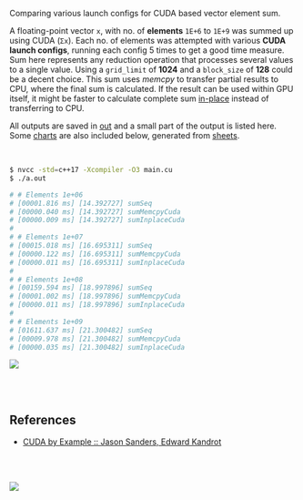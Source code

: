 Comparing various launch configs for CUDA based vector element sum.

A floating-point vector `x`, with no. of **elements** `1E+6` to `1E+9` was
summed up using CUDA (`Σx`). Each no. of elements was attempted with
various **CUDA launch configs**, running each config 5 times to get a good
time measure. Sum here represents any reduction operation that processes
several values to a single value. Using a `grid_limit` of **1024** and a
`block_size` of **128** could be a decent choice. This sum uses *memcpy*
to transfer partial results to CPU, where the final sum is calculated. If
the result can be used within GPU itself, it might be faster to calculate
complete sum [in-place] instead of transferring to CPU.

All outputs are saved in [out](out/) and a small part of the output is listed
here. Some [charts] are also included below, generated from [sheets].

<br>

```bash
$ nvcc -std=c++17 -Xcompiler -O3 main.cu
$ ./a.out

# # Elements 1e+06
# [00001.816 ms] [14.392727] sumSeq
# [00000.040 ms] [14.392727] sumMemcpyCuda
# [00000.009 ms] [14.392727] sumInplaceCuda
#
# # Elements 1e+07
# [00015.018 ms] [16.695311] sumSeq
# [00000.122 ms] [16.695311] sumMemcpyCuda
# [00000.011 ms] [16.695311] sumInplaceCuda
#
# # Elements 1e+08
# [00159.594 ms] [18.997896] sumSeq
# [00001.002 ms] [18.997896] sumMemcpyCuda
# [00000.011 ms] [18.997896] sumInplaceCuda
#
# # Elements 1e+09
# [01611.637 ms] [21.300482] sumSeq
# [00009.978 ms] [21.300482] sumMemcpyCuda
# [00000.035 ms] [21.300482] sumInplaceCuda
```

[![](https://i.imgur.com/U9U5Vbm.gif)][sheets]

<br>
<br>


## References

- [CUDA by Example :: Jason Sanders, Edward Kandrot](http://www.mat.unimi.it/users/sansotte/cuda/CUDA_by_Example.pdf)

<br>
<br>

[![](https://i.imgur.com/SrEEKD5.png)](https://www.youtube.com/watch?v=vTdodyhhjww)

[in-place]: https://github.com/puzzlef/sum-cuda-inplace-adjust-launch
[charts]: https://photos.app.goo.gl/Jytw1qgSFPoTrL1FA
[sheets]: https://docs.google.com/spreadsheets/d/1F2L2ro1rOO-ZSNcXnhVDJqltwNfg2lSoh8WlqQ-YMw8/edit?usp=sharing
